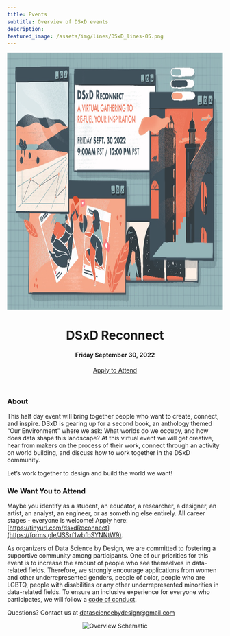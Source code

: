 ```yaml
---
title: Events
subtitle: Overview of DSxD events
description: 
featured_image: /assets/img/lines/DSxD_lines-05.png
---
```


<p align="center">
<img src="../assets/img/Reconnect-Banner.png" alt="Photograph of an open book with two full page art works in a garden with red and purple flowers" height="600">
</p>



<center><H1> DSxD Reconnect</H1></center>
<center><H4> Friday September 30, 2022 </H4></center>

<p align="center">
    <a href="https://forms.gle/JSSrf1wbfbSYNNtW9" class="btn btn-primary">
      Apply to Attend
    </a>
</p>
<br>


### About

This half day event will bring together people who want to create, connect, and inspire. DSxD is gearing up for a second book, an anthology themed “Our Environment” where we ask: What worlds do we occupy, and how does data shape this landscape? At this virtual event we will get creative, hear from makers on the process of their work, connect through an activity on world building, and discuss how to work together in the DSxD community.  

Let’s work together to design and build the world we want!

### We Want You to Attend

Maybe you identify as a student, an educator, a researcher, a designer, an artist, an analyst, an engineer, or as something else entirely. All career stages - everyone is welcome! Apply here: [https://tinyurl.com/dsxdReconnect](https://forms.gle/JSSrf1wbfbSYNNtW9). 

As organizers of Data Science by Design, we are committed to fostering a supportive community among participants. One of our priorities for this event is to increase the amount of people who see themselves in data-related fields. Therefore, we strongly encourage applications from women and other underrepresented genders, people of color, people who are LGBTQ, people with disabilities or any other underrepresented minorities in data-related fields. To ensure an inclusive experience for everyone who participates, we will follow a [code of conduct](http://datasciencebydesign.org/coc).



Questions? Contact us at datasciencebydesign@gmail.com

<center><img src="../assets/img/lines/DSxD_lines-04.png" alt="Overview Schematic" height="50"></center>









